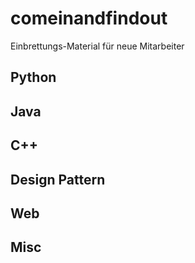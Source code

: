 # comeinandfindout
Einbrettungs-Material für neue Mitarbeiter

## Python

## Java

## C++

## Design Pattern

## Web

## Misc
